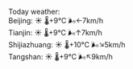 Today weather:  
Beijing: ☀️   🌡️+9°C 🌬️←7km/h  
Tianjin: ☀️   🌡️+9°C 🌬️↑7km/h  
Shijiazhuang: ☀️   🌡️+10°C 🌬️↘5km/h  
Tangshan: ☀️   🌡️+9°C 🌬️↖9km/h  
